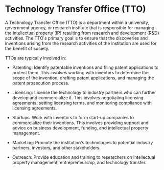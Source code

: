 # Technology Transfer Office (TTO)

A Technology Transfer Office (TTO) is a department within a university, government agency, or research institute that is responsible for managing the intellectual property (IP) resulting from research and development (R&D) activities. The TTO's primary goal is to ensure that the discoveries and inventions arising from the research activities of the institution are used for the benefit of society. 

TTOs are typically involved in:

* Patenting: Identify patentable inventions and filing patent applications to protect them. This involves working with inventors to determine the scope of the invention, drafting patent applications, and managing the patent prosecution process.

* Licensing: License the technology to industry partners who can further develop and commercialize it. This involves negotiating licensing agreements, setting licensing terms, and monitoring compliance with licensing agreements.

* Startups: Work with inventors to form start-up companies to commercialize their inventions. This involves providing support and advice on business development, funding, and intellectual property management.

* Marketing: Promote the institution's technologies to potential industry partners, investors, and other stakeholders. 

* Outreach: Provide education and training to researchers on intellectual property management, entrepreneurship, and technology transfer.
